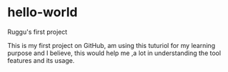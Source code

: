 # hello-world
Ruggu's first project



This is my first project on GitHub, am using this tuturiol for my learning purpose and I believe, this would help me ,a lot in understanding the tool features and its usage. 
